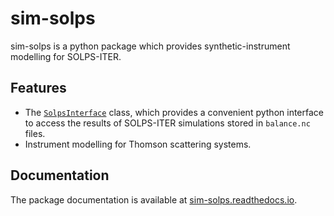 # sim-solps
sim-solps is a python package which provides synthetic-instrument modelling for SOLPS-ITER.

## Features
 - The [`SolpsInterface`](https://github.com/C-bowman/sim-solps/blob/main/demos/SolpsInterface_demo.ipynb) class, which provides a convenient python interface to access the
   results of SOLPS-ITER simulations stored in `balance.nc` files.
 - Instrument modelling for Thomson scattering systems.

## Documentation
The package documentation is available at [sim-solps.readthedocs.io](https://sim-solps.readthedocs.io/).
